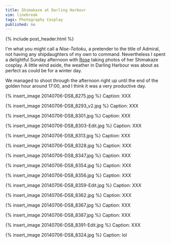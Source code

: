 ```yaml
---
title: Shimakaze at Darling Harbour
vim: linebreak
tags: Photography Cosplay
published: no
---
```


{% include post_header.html %}

I'm what you might call a *Nise-Teitoku*, a pretender to the title of Admiral, not having any shipdaughters of my own to command. Nevertheless I spent a delightful Sunday afternoon with [Rose](https://www.facebook.com/Yumibaracos) taking photos of her Shimakaze cosplay. A little wind aside, the weather in Darling Harbour was about as perfect as could be for a winter day.

We managed to shoot through the afternoon right up until the end of the golden hour around 17:00, and I think it was a very productive day. 

{% insert_image 20140706-DS8_8275.jpg %}
Caption: XXX

{% insert_image 20140706-DS8_8293_v2.jpg %}
Caption: XXX

{% insert_image 20140706-DS8_8301.jpg %}
Caption: XXX

{% insert_image 20140706-DS8_8303-Edit.jpg %}
Caption: XXX

{% insert_image 20140706-DS8_8313.jpg %}
Caption: XXX

{% insert_image 20140706-DS8_8328.jpg %}
Caption: XXX

{% insert_image 20140706-DS8_8347.jpg %}
Caption: XXX

{% insert_image 20140706-DS8_8354.jpg %}
Caption: XXX

{% insert_image 20140706-DS8_8356.jpg %}
Caption: XXX

{% insert_image 20140706-DS8_8359-Edit.jpg %}
Caption: XXX

{% insert_image 20140706-DS8_8362.jpg %}
Caption: XXX

{% insert_image 20140706-DS8_8367.jpg %}
Caption: XXX

{% insert_image 20140706-DS8_8387.jpg %}
Caption: XXX

{% insert_image 20140706-DS8_8391-Edit.jpg %}
Caption: XXX

{% insert_image 20140706-DS8_8324.jpg %}
Caption: lol
